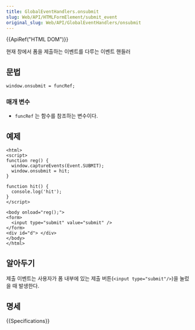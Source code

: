 ```yaml
---
title: GlobalEventHandlers.onsubmit
slug: Web/API/HTMLFormElement/submit_event
original_slug: Web/API/GlobalEventHandlers/onsubmit
---
```

{{ApiRef("HTML DOM")}}

현재 창에서 폼을 제출하는 이벤트를 다루는 이벤트 핸들러

## 문법

    window.onsubmit = funcRef;

### 매개 변수

- `funcRef` 는 함수를 참조하는 변수이다.

## 예제

    <html>
    <script>
    function reg() {
      window.captureEvents(Event.SUBMIT);
      window.onsubmit = hit;
    }

    function hit() {
      console.log('hit');
    }
    </script>

    <body onload="reg();">
    <form>
      <input type="submit" value="submit" />
    </form>
    <div id="d"> </div>
    </body>
    </html>

## 알아두기

제출 이벤트는 사용자가 폼 내부에 있는 제출 버튼(`<input type="submit"/>`)을 눌렀을 때 발생한다.

## 명세

{{Specifications}}
